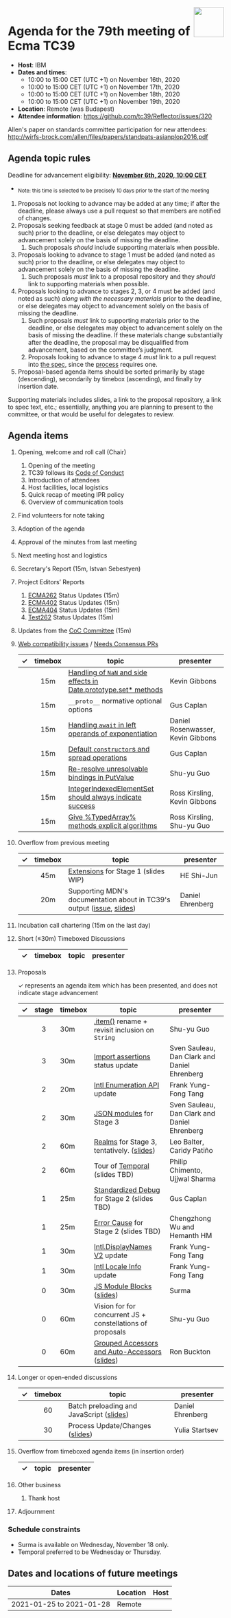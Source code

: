 
<img src="../images/Ecma_RVB-003.jpg" align="right" height="70" alt="" />

# Agenda for the 79th meeting of Ecma TC39

- **Host**: IBM
- **Dates and times**:
  - 10:00 to 15:00 CET (UTC +1) on November 16th, 2020
  - 10:00 to 15:00 CET (UTC +1) on November 17th, 2020
  - 10:00 to 15:00 CET (UTC +1) on November 18th, 2020
  - 10:00 to 15:00 CET (UTC +1) on November 19th, 2020
- **Location**: Remote (was Budapest)
- **Attendee information**: https://github.com/tc39/Reflector/issues/320

Allen's paper on standards committee participation for new attendees: http://wirfs-brock.com/allen/files/papers/standpats-asianplop2016.pdf

## Agenda topic rules

Deadline for advancement eligibility: [**November 6th, 2020, 10:00 CET**](https://www.timeanddate.com/countdown/generic?p0=1440&iso=20201106T09&msg=TC39%20Submission%20%20%20%20%20deadline)
  - <sub>Note: this time is selected to be precisely 10 days prior to the start of the meeting</sub>

1. Proposals not looking to advance may be added at any time; if after the deadline, please always use a pull request so that members are notified of changes.
1. Proposals seeking feedback at stage 0 must be added (and noted as such) prior to the deadline, or else delegates may object to advancement solely on the basis of missing the deadline.
    1. Such proposals *should* include supporting materials when possible.
1. Proposals looking to advance to stage 1 must be added (and noted as such) prior to the deadline, or else delegates may object to advancement solely on the basis of missing the deadline.
    1. Such proposals *must* link to a proposal repository and they *should* link to supporting materials when possible.
1. Proposals looking to advance to stages 2, 3, or 4 must be added (and noted as such) *along with the necessary materials* prior to the deadline, or else delegates may object to advancement solely on the basis of missing the deadline.
    1. Such proposals *must* link to supporting materials prior to the deadline, or else delegates may object to advancement solely on the basis of missing the deadline. If these materials change substantially after the deadline, the proposal may be disqualified from advancement, based on the committee’s judgment.
    1. Proposals looking to advance to stage 4 *must* link to a pull request into [the spec](https://github.com/tc39/ecma262), since the [process](https://tc39.github.io/process-document/) requires one.
1. Proposal-based agenda items should be sorted primarily by stage (descending), secondarily by timebox (ascending), and finally by insertion date.

Supporting materials includes slides, a link to the proposal repository, a link to spec text, etc.; essentially, anything you are planning to present to the committee, or that would be useful for delegates to review.

## Agenda items

1. Opening, welcome and roll call (Chair)
    1. Opening of the meeting
    1. TC39 follows its [Code of Conduct](https://tc39.github.io/code-of-conduct/)
    1. Introduction of attendees
    1. Host facilities, local logistics
    1. Quick recap of meeting IPR policy
    1. Overview of communication tools
1. Find volunteers for note taking
1. Adoption of the agenda
1. Approval of the minutes from last meeting
1. Next meeting host and logistics
1. Secretary's Report (15m, Istvan Sebestyen)
1. Project Editors’ Reports
    1. [ECMA262](https://github.com/tc39/ecma262) Status Updates (15m)
    1. [ECMA402](https://github.com/tc39/ecma402) Status Updates (15m)
    1. [ECMA404](https://www.ecma-international.org/publications/standards/Ecma-404.htm) Status Updates (15m)
    1. [Test262](https://github.com/tc39/test262) Status Updates (15m)
1. Updates from the [CoC Committee](https://tc39.es/code-of-conduct/#code-of-conduct-committee) (15m)
1. [Web compatibility issues](https://github.com/tc39/ecma262/issues?utf8=✓&q=is%3Aopen+label%3A%22web+reality%22+is%3Aissue) / [Needs Consensus PRs](https://github.com/tc39/ecma262/pulls?q=is%3Apr+is%3Aopen+label%3A%22needs+consensus%22)

    | ✓ | timebox | topic | presenter |
    |:-:|:-------:|-------|-----------|
    |   | 15m     | [Handling of `NaN` and side effects in Date.prototype.set* methods](https://github.com/tc39/ecma262/pull/2136) | Kevin Gibbons |
    |   | 15m     | `__proto__` normative optional options | Gus Caplan |
    |   | 15m     | [Handling `await` in left operands of exponentiation](https://1drv.ms/p/s!AltPy8G9ZDJdqzSyim_5LybEkGUH?e=0fRaBZ) | Daniel Rosenwasser, Kevin Gibbons |
    |   | 15m     | [Default `constructor`s and spread operations](https://github.com/tc39/ecma262/pull/2216) | Gus Caplan |
    |   | 15m     | [Re-resolve unresolvable bindings in PutValue](https://github.com/tc39/ecma262/pull/2205) | Shu-yu Guo |
    |   | 15m     | [IntegerIndexedElementSet should always indicate success](https://github.com/tc39/ecma262/pull/2210) | Ross Kirsling, Kevin Gibbons |
    |   | 15m     | [Give %TypedArray% methods explicit algorithms](https://github.com/tc39/ecma262/pull/2221) | Ross Kirsling, Shu-yu Guo |

1. Overflow from previous meeting

    | ✓ | timebox | topic | presenter |
    |:-:|:-------:|-------|-----------|
    |   | 45m     | [Extensions](https://github.com/hax/proposal-extensions) for Stage 1 (slides WIP) | HE Shi-Jun |
    |   | 20m     | Supporting MDN's documentation about in TC39's output ([issue](https://github.com/tc39/Reflector/issues/324), [slides](https://docs.google.com/presentation/d/187-3wKYOJPmK4oLItIVROttt0OObaLx9BOWbKf8JqKU/edit#slide=id.p)) | Daniel Ehrenberg |

1. Incubation call chartering (15m on the last day)

1. Short (&le;30m) Timeboxed Discussions

    | ✓ | timebox | topic | presenter |
    |:-:|:-------:|-------|-----------|

1. Proposals

    ✓ represents an agenda item which has been presented, and does not indicate stage advancement

    | ✓ | stage | timebox | topic | presenter |
    |:-:|:-----:|---------|-------|-----------|
    |   | 3     | 30m     | [.item()](https://github.com/tc39/proposal-item-method) rename + revisit inclusion on `String` | Shu-yu Guo |
    |   | 3     | 30m     | [Import assertions](https://github.com/tc39/proposal-import-assertions) status update | Sven Sauleau, Dan Clark and Daniel Ehrenberg |
    |   | 2     | 20m     | [Intl Enumeration API](https://github.com/tc39/proposal-intl-enumeration) update  | Frank Yung-Fong Tang |
    |   | 2     | 30m     | [JSON modules](https://github.com/tc39/proposal-json-modules/) for Stage 3 | Sven Sauleau, Dan Clark and Daniel Ehrenberg |
    |   | 2     | 60m     | [Realms](https://github.com/tc39/proposal-realms) for Stage 3, tentatively. ([slides](https://docs.google.com/presentation/d/1mKdez8FMbJ4QQ2KsOCMXOKVW6QoUnrNQf2cwsLy0MyI/edit?ouid=109846357552457289915&usp=slides_home&ths=true)) | Leo Balter, Caridy Patiño |
    |   | 2     | 60m     | Tour of [Temporal](https://github.com/tc39/proposal-temporal) (slides TBD) | Philip Chimento, Ujjwal Sharma |
    |   | 1     | 25m     | [Standardized Debug](https://github.com/tc39/proposal-standardized-debug/) for Stage 2 (slides TBD) | Gus Caplan |
    |   | 1     | 25m     | [Error Cause](https://github.com/tc39/proposal-error-cause/) for Stage 2 (slides TBD) | Chengzhong Wu and Hemanth HM |
    |   | 1     | 30m     | [Intl.DisplayNames V2](https://github.com/tc39/intl-displaynames-v2)  update  | Frank Yung-Fong Tang |
    |   | 1     | 30m     | [Intl Locale Info](https://github.com/tc39/proposal-intl-locale-info) update  | Frank Yung-Fong Tang |
    |   | 0     | 30m     | [JS Module Blocks](https://github.com/surma/proposal-js-module-blocks) ([slides](https://drive.google.com/file/d/1RKEKPM2CQSAkhN_EyTJtbIVFGE49hKnz/view?usp=sharing)) | Surma |
    |   | 0     | 60m     | Vision for for concurrent JS + constellations of proposals | Shu-yu Guo |
    |   | 0     | 60m     | [Grouped Accessors and Auto-Accessors](https://github.com/rbuckton/proposal-grouped-and-auto-accessors) ([slides](https://1drv.ms/p/s!AjgWTO11Fk-TkfZuc_nmAt65-JnCyA?e=1zqtoR)) | Ron Buckton |

1. Longer or open-ended discussions

    | ✓ | timebox | topic | presenter |
    |:-:|:-------:|-------|-----------|
    |   | 60      | Batch preloading and JavaScript ([slides](https://docs.google.com/presentation/d/1smfn5YiLCLgw30L4fbkaS-C3qxQdk3O4vt6E3DO7qxA/edit#slide=id.p)) | Daniel Ehrenberg |
    |   | 30      | Process Update/Changes ([slides](https://docs.google.com/presentation/d/15kaoyGic2yahxdo1TCXOeIR0fYGNMdbLjT1SBc1sSmI/edit#slide=id.ga7260a4d84_0_5)) | Yulia Startsev |

1. Overflow from timeboxed agenda items (in insertion order)

    | ✓ | topic | presenter |
    |:-:|-------|-----------|

1. Other business
    1. Thank host
1. Adjournment

### Schedule constraints

- Surma is available on Wednesday, November 18 only.
- Temporal preferred to be Wednesday or Thursday.

## Dates and locations of future meetings

| Dates                    | Location                       | Host                    |
|--------------------------|--------------------------------|-------------------------|
| 2021-01-25 to 2021-01-28 | Remote                         |                         |
